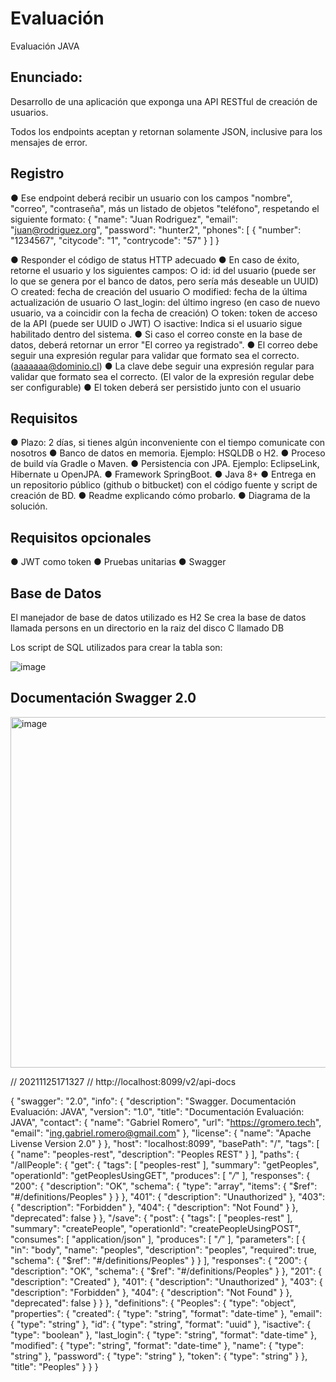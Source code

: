 # Evaluación
Evaluación JAVA


## Enunciado:

Desarrollo de una aplicación que exponga una API RESTful de creación de usuarios.

Todos los endpoints aceptan y retornan solamente JSON, inclusive para los mensajes de
error.

## Registro

● Ese endpoint deberá recibir un usuario con los campos "nombre", "correo", "contraseña",
más un listado de objetos "teléfono", respetando el siguiente formato:
{
	"name": "Juan Rodriguez",
	"email": "juan@rodriguez.org",
	"password": "hunter2",
	"phones": [
		{
			"number": "1234567",
			"citycode": "1",
			"contrycode": "57"
		}
	]
}

● Responder el código de status HTTP adecuado
● En caso de éxito, retorne el usuario y los siguientes campos:
○ id: id del usuario (puede ser lo que se genera por el banco de datos, pero sería
más deseable un UUID)
○ created: fecha de creación del usuario
○ modified: fecha de la última actualización de usuario
○ last_login: del último ingreso (en caso de nuevo usuario, va a coincidir con la
fecha de creación)
○ token: token de acceso de la API (puede ser UUID o JWT)
○ isactive: Indica si el usuario sigue habilitado dentro del sistema.
● Si caso el correo conste en la base de datos, deberá retornar un error "El correo ya
registrado".
● El correo debe seguir una expresión regular para validar que formato sea el correcto.
(aaaaaaa@dominio.cl)
● La clave debe seguir una expresión regular para validar que formato sea el correcto. (El
valor de la expresión regular debe ser configurable)
● El token deberá ser persistido junto con el usuario

## Requisitos

● Plazo: 2 días, si tienes algún inconveniente con el tiempo comunicate con nosotros
● Banco de datos en memoria. Ejemplo: HSQLDB o H2.
● Proceso de build vía Gradle o Maven.
● Persistencia con JPA. Ejemplo: EclipseLink, Hibernate u OpenJPA.
● Framework SpringBoot.
● Java 8+
● Entrega en un repositorio público (github o bitbucket) con el código fuente y script de
creación de BD.
● Readme explicando cómo probarlo.
● Diagrama de la solución.

## Requisitos opcionales

● JWT como token
● Pruebas unitarias
● Swagger

## Base de Datos

El manejador de base de datos utilizado es H2
Se crea la base de datos llamada persons en un directorio en la raiz del disco C llamado DB

Los script de SQL utilizados para crear la tabla son:

![image](https://user-images.githubusercontent.com/60945095/143494243-5887d82d-3f8b-4b7a-af6e-109f68e66726.png)

## Documentación Swagger 2.0

<img width="561" alt="image" src="https://user-images.githubusercontent.com/60945095/143494614-c842b425-dcc2-422d-9093-32760d58187c.png">


// 20211125171327
// http://localhost:8099/v2/api-docs

{
  "swagger": "2.0",
  "info": {
    "description": "Swagger. Documentación Evaluación: JAVA",
    "version": "1.0",
    "title": "Documentación Evaluación: JAVA",
    "contact": {
      "name": "Gabriel Romero",
      "url": "https://gromero.tech",
      "email": "ing.gabriel.romero@gmail.com"
    },
    "license": {
      "name": "Apache Livense Version 2.0"
    }
  },
  "host": "localhost:8099",
  "basePath": "/",
  "tags": [
    {
      "name": "peoples-rest",
      "description": "Peoples REST"
    }
  ],
  "paths": {
    "/allPeople": {
      "get": {
        "tags": [
          "peoples-rest"
        ],
        "summary": "getPeoples",
        "operationId": "getPeoplesUsingGET",
        "produces": [
          "*/*"
        ],
        "responses": {
          "200": {
            "description": "OK",
            "schema": {
              "type": "array",
              "items": {
                "$ref": "#/definitions/Peoples"
              }
            }
          },
          "401": {
            "description": "Unauthorized"
          },
          "403": {
            "description": "Forbidden"
          },
          "404": {
            "description": "Not Found"
          }
        },
        "deprecated": false
      }
    },
    "/save": {
      "post": {
        "tags": [
          "peoples-rest"
        ],
        "summary": "createPeople",
        "operationId": "createPeopleUsingPOST",
        "consumes": [
          "application/json"
        ],
        "produces": [
          "*/*"
        ],
        "parameters": [
          {
            "in": "body",
            "name": "peoples",
            "description": "peoples",
            "required": true,
            "schema": {
              "$ref": "#/definitions/Peoples"
            }
          }
        ],
        "responses": {
          "200": {
            "description": "OK",
            "schema": {
              "$ref": "#/definitions/Peoples"
            }
          },
          "201": {
            "description": "Created"
          },
          "401": {
            "description": "Unauthorized"
          },
          "403": {
            "description": "Forbidden"
          },
          "404": {
            "description": "Not Found"
          }
        },
        "deprecated": false
      }
    }
  },
  "definitions": {
    "Peoples": {
      "type": "object",
      "properties": {
        "created": {
          "type": "string",
          "format": "date-time"
        },
        "email": {
          "type": "string"
        },
        "id": {
          "type": "string",
          "format": "uuid"
        },
        "isactive": {
          "type": "boolean"
        },
        "last_login": {
          "type": "string",
          "format": "date-time"
        },
        "modified": {
          "type": "string",
          "format": "date-time"
        },
        "name": {
          "type": "string"
        },
        "password": {
          "type": "string"
        },
        "token": {
          "type": "string"
        }
      },
      "title": "Peoples"
    }
  }
}
